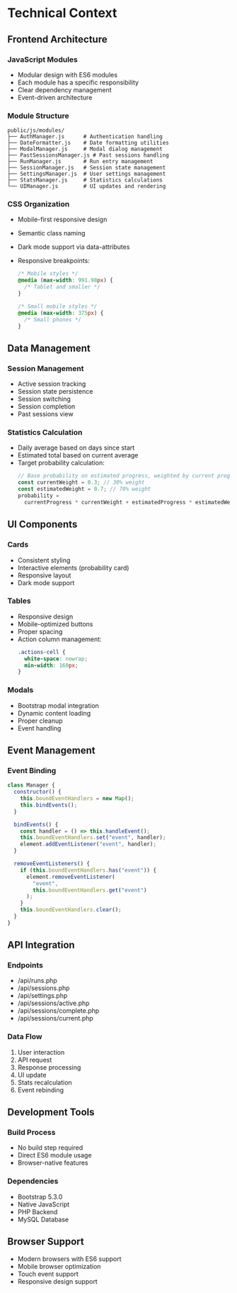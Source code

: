 # Technical Context

## Frontend Architecture

### JavaScript Modules

- Modular design with ES6 modules
- Each module has a specific responsibility
- Clear dependency management
- Event-driven architecture

### Module Structure

```
public/js/modules/
├── AuthManager.js      # Authentication handling
├── DateFormatter.js    # Date formatting utilities
├── ModalManager.js     # Modal dialog management
├── PastSessionsManager.js # Past sessions handling
├── RunManager.js       # Run entry management
├── SessionManager.js   # Session state management
├── SettingsManager.js  # User settings management
├── StatsManager.js     # Statistics calculations
└── UIManager.js        # UI updates and rendering
```

### CSS Organization

- Mobile-first responsive design
- Semantic class naming
- Dark mode support via data-attributes
- Responsive breakpoints:

  ```css
  /* Mobile styles */
  @media (max-width: 991.98px) {
    /* Tablet and smaller */
  }

  /* Small mobile styles */
  @media (max-width: 375px) {
    /* Small phones */
  }
  ```

## Data Management

### Session Management

- Active session tracking
- Session state persistence
- Session switching
- Session completion
- Past sessions view

### Statistics Calculation

- Daily average based on days since start
- Estimated total based on current average
- Target probability calculation:
  ```javascript
  // Base probability on estimated progress, weighted by current progress
  const currentWeight = 0.3; // 30% weight
  const estimatedWeight = 0.7; // 70% weight
  probability =
    currentProgress * currentWeight + estimatedProgress * estimatedWeight;
  ```

## UI Components

### Cards

- Consistent styling
- Interactive elements (probability card)
- Responsive layout
- Dark mode support

### Tables

- Responsive design
- Mobile-optimized buttons
- Proper spacing
- Action column management:
  ```css
  .actions-cell {
    white-space: nowrap;
    min-width: 160px;
  }
  ```

### Modals

- Bootstrap modal integration
- Dynamic content loading
- Proper cleanup
- Event handling

## Event Management

### Event Binding

```javascript
class Manager {
  constructor() {
    this.boundEventHandlers = new Map();
    this.bindEvents();
  }

  bindEvents() {
    const handler = () => this.handleEvent();
    this.boundEventHandlers.set("event", handler);
    element.addEventListener("event", handler);
  }

  removeEventListeners() {
    if (this.boundEventHandlers.has("event")) {
      element.removeEventListener(
        "event",
        this.boundEventHandlers.get("event")
      );
    }
    this.boundEventHandlers.clear();
  }
}
```

## API Integration

### Endpoints

- /api/runs.php
- /api/sessions.php
- /api/settings.php
- /api/sessions/active.php
- /api/sessions/complete.php
- /api/sessions/current.php

### Data Flow

1. User interaction
2. API request
3. Response processing
4. UI update
5. Stats recalculation
6. Event rebinding

## Development Tools

### Build Process

- No build step required
- Direct ES6 module usage
- Browser-native features

### Dependencies

- Bootstrap 5.3.0
- Native JavaScript
- PHP Backend
- MySQL Database

## Browser Support

- Modern browsers with ES6 support
- Mobile browser optimization
- Touch event support
- Responsive design support
